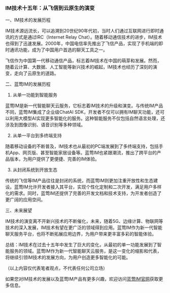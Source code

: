 ### IM技术十五年：从飞信到云原生的演变

一、IM技术的发展历程

IM技术源远流长，可以追溯到20世纪90年代初，当时人们通过互联网进行即时通讯的方式是通过IRC（Internet Relay Chat）。随着移动通信技术的进步，IM技术也得到了迅速发展。2000年，中国电信率先推出了飞信产品，实现了手机端的即时通讯功能，成为了中国用户首选的聊天工具之一。

飞信作为中国第一代移动通信产品，标志着IM技术在中国的萌芽和发展。然而，随着云计算、大数据、人工智能等新兴技术的崛起，IM技术也经历了深刻的演变，走向了云原生的道路。

二、蓝莺IM的发展历程

1. 从单一功能到智能服务

蓝莺IM是新一代智能聊天云服务，它标志着IM技术的升级和演变。与传统IM产品不同，蓝莺IM集成了企业级ChatAI SDK，开发者不仅可以拥有IM聊天功能，还可以利用大模型AI实现更多智能化的服务。这种智能服务不仅包括自然语言处理，还涉及到图像识别、语音识别等多种领域。

2. 从单一平台到多终端支持

随着移动设备的不断普及，IM技术也从最初的PC端发展到了多终端支持，包括手机App、网页版、甚至智能家居设备等。蓝莺IM也紧跟潮流，推出了跨平台的产品版本，为用户提供了更便捷、完善的IM体验。

3. 从封闭系统到开放生态

传统的飞信等IM产品往往是封闭的系统，而蓝莺IM则更加注重开放性和生态建设。蓝莺IM允许开发者接入其平台，实现个性化定制和二次开发，满足用户多样化的需求。同时，蓝莺IM还提供了完善的开发文档和技术支持，为开发者创造了更广阔的应用空间。

三、未来展望

IM技术的演变离不开新兴技术的不断催化，未来，随着5G、边缘计算、物联网等技术的深入发展，IM技术有望在更广泛的领域得到应用。蓝莺IM作为新一代智能聊天服务平台，也将不断拓展应用边界，为用户带来更丰富多彩的智能体验。

总结：IM技术在过去十五年中发生了巨大的变化，从最初的单一功能发展到了智能服务的领域。蓝莺IM作为新一代智能聊天云服务，是这一变化的缩影和代表，将继续引领IM技术的发展方向，为用户创造更多智能化的可能。

（以上内容仅代表笔者观点，不代表任何公司立场）

如果您对IM技术的发展以及蓝莺IM产品有更多兴趣，欢迎访问[蓝莺IM官网](https://www.lanyingim.com)获取更多信息。